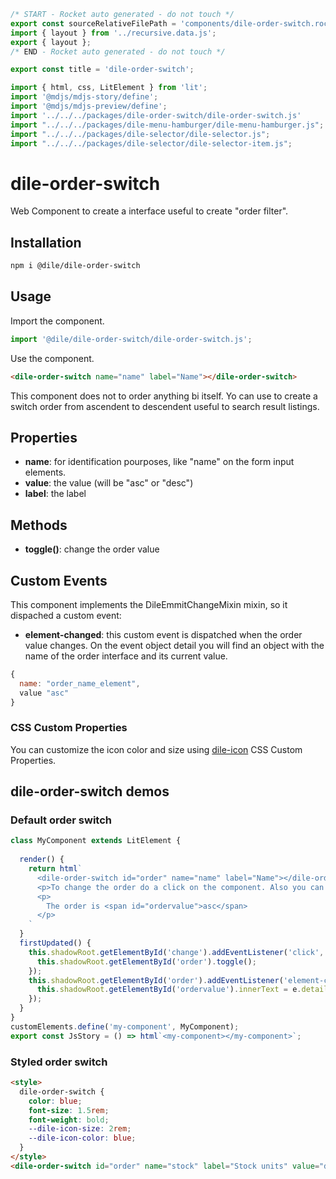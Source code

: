 ```js server
/* START - Rocket auto generated - do not touch */
export const sourceRelativeFilePath = 'components/dile-order-switch.rocket.md';
import { layout } from '../recursive.data.js';
export { layout };
/* END - Rocket auto generated - do not touch */

export const title = 'dile-order-switch';
```

```js script
import { html, css, LitElement } from 'lit'; 
import '@mdjs/mdjs-story/define';
import '@mdjs/mdjs-preview/define';
import '../../../packages/dile-order-switch/dile-order-switch.js'
import "../../../packages/dile-menu-hamburger/dile-menu-hamburger.js";
import "../../../packages/dile-selector/dile-selector.js";
import "../../../packages/dile-selector/dile-selector-item.js";
```

# dile-order-switch

Web Component to create a interface useful to create "order filter".

## Installation

```bash
npm i @dile/dile-order-switch
```

## Usage

Import the component.

```javascript
import '@dile/dile-order-switch/dile-order-switch.js';
```

Use the component.

```html
<dile-order-switch name="name" label="Name"></dile-order-switch>
```

This component does not to order anything bi itself. Yo can use to create a switch order from ascendent to descendent useful to search result listings.

## Properties

- **name**: for identification pourposes, like "name" on the form input elements.
- **value**: the value (will be "asc" or "desc")
- **label**: the label

## Methods

- **toggle()**: change the order value

## Custom Events

This component implements the DileEmmitChangeMixin mixin, so it dispached a custom event:

- **element-changed**: this custom event is dispatched when the order value changes. On the event object detail you will find an object with the name of the order interface and its current value.

```javascript
{
  name: "order_name_element",
  value "asc"
}
```

### CSS Custom Properties

You can customize the icon color and size using [dile-icon](https://github.com/Polydile/dile-components/tree/master/packages/dile-icon) CSS Custom Properties.

## dile-order-switch demos

### Default order switch

```js preview-story
class MyComponent extends LitElement {
  
  render() {
    return html`
      <dile-order-switch id="order" name="name" label="Name"></dile-order-switch>
      <p>To change the order do a click on the component. Also you can change from outside with the toggle method, using this <button id="change">Change button</button>.
      <p>
        The order is <span id="ordervalue">asc</span>
      </p>
    `
  }
  firstUpdated() {
    this.shadowRoot.getElementById('change').addEventListener('click', () => {
      this.shadowRoot.getElementById('order').toggle();
    });
    this.shadowRoot.getElementById('order').addEventListener('element-changed', (e) => {
      this.shadowRoot.getElementById('ordervalue').innerText = e.detail.value;
    });
  }
}
customElements.define('my-component', MyComponent);
export const JsStory = () => html`<my-component></my-component>`;
```

### Styled order switch

```html preview-story
<style>
  dile-order-switch {
    color: blue;
    font-size: 1.5rem;
    font-weight: bold;
    --dile-icon-size: 2rem;
    --dile-icon-color: blue;
  }
</style>
<dile-order-switch id="order" name="stock" label="Stock units" value="desc"></dile-order-switch>
```

